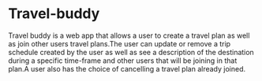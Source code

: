 # Travel-buddy
Travel buddy is a web app that allows a user to create a travel plan as well as join other users travel plans.The user can update or remove a trip schedule created by the user as well as see a description of the destination during a specific time-frame and other users that will be joining in that plan.A user also has the choice of cancelling a travel plan already joined.

